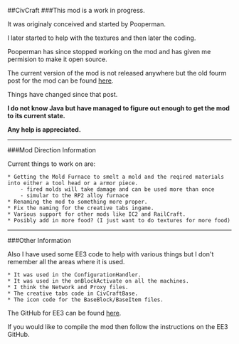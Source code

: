 ##CivCraft
###This mod is a work in progress.

It was originaly conceived and started by Pooperman.

I later started to help with the textures and then later the coding.

Pooperman has since stopped working on the mod and has given me permision to make it open source.

The current version of the mod is not released anywhere but the old fourm post for the mod can be found [here](http://www.minecraftforum.net/topic/1588723-146forgewip-civcraft-021-now-with-easybake-oven/).

Things have changed since that post.

**I do not know Java but have managed to figure out enough to get the mod to its current state.**

**Any help is appreciated.**
***
###Mod Direction Information

Current things to work on are:

	* Getting the Mold Furnace to smelt a mold and the reqired materials into either a tool head or a armor piece.
		- fired molds will take damage and can be used more than once
		- simular to the RP2 alloy furnace
	* Renaming the mod to something more proper.
	* Fix the naming for the creative tabs ingame.
	* Various support for other mods like IC2 and RailCraft.
	* Posibly add in more food? (I just want to do textures for more food)

***
###Other Information

Also I have used some EE3 code to help with various things but I don't remember all the areas where it is used.

	* It was used in the ConfigurationHandler.
	* It was used in the onBlockActivate on all the machines.
	* I think the Network and Proxy files.
	* The creative tabs code in CivCraftBase.
	* The icon code for the BaseBlock/BaseItem files.

The GitHub for EE3 can be found [here](https://github.com/pahimar/Equivalent-Exchange-3).

If you would like to compile the mod then follow the instructions on the EE3 GitHub.
